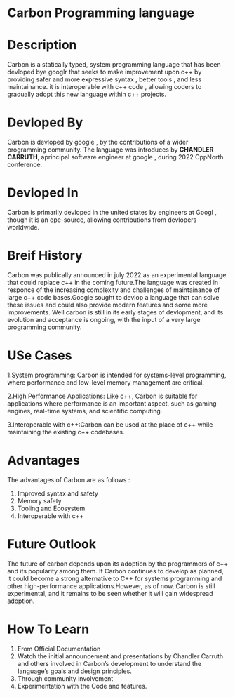 # Carbon Programming language

# Description
Carbon is a statically typed, system programming language that has been devloped bye googlr that seeks to make improvement upon c++ by providing safer and more expressive syntax , better tools , and less maintainance. it is interoperable with c++ code , allowing coders to gradually adopt this new language within c++ projects.

# Devloped By
Carbon is devloped by google , by the contributions of a wider programming community. The language was introduces by <B>CHANDLER CARRUTH</B>, aprincipal software engineer at google , during 2022 CppNorth conference.

# Devloped In
Carbon is primarily devloped in the united states by engineers at Googl , though it is an ope-source, allowing contributions from devlopers worldwide.

# Breif History
Carbon was publically announced in july 2022 as an experimental language that could replace c++ in the coming future.The language was created in responce of the increasing complexity and challenges of maintainance of large c++ code bases.Google sought to devlop a language that can solve these issues and could also provide modern features and some more improvements. Well carbon is still in its early stages of devlopment, and its evolution and acceptance is ongoing, with the input of a very large programming community.

# USe Cases
1.System programming:  Carbon is intended for systems-level programming, where performance and low-level memory management are critical.

2.High Performance Applications: Like c++, Carbon is suitable for applications where performance is an important aspect, such as gaming engines, real-time systems, and scientific computing.

3.Interoperable with c++:Carbon can be used at the place of c++ while maintaining the existing c++ codebases.

# Advantages 
The advantages of Carbon are as follows :
1) Improved syntax and safety
2) Memory safety
3) Tooling and Ecosystem
4) Interoperable with c++

# Future Outlook
The future of carbon depends upon its adoption by the programmers of c++ and its popularity among them. If Carbon continues to develop as planned, it could become a strong alternative to C++ for systems programming and other high-performance applications.However, as of now, Carbon is still experimental, and it remains to be seen whether it will gain widespread adoption.

# How To Learn
1) From Official Documentation
2) Watch the initial announcement and presentations by Chandler Carruth and others involved in Carbon’s development to understand the language’s goals and design principles.
3) Through community involvement 
4) Experimentation with the Code and features.






